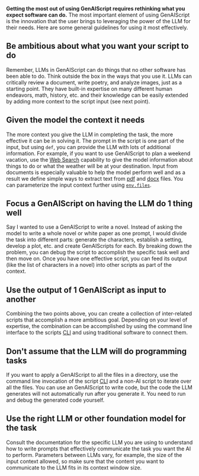 
**Getting the most out of using GenAIScript requires rethinking what you expect software can do.**
The most important element of using GenAIScript is the innovation that the user brings to
leveraging the power of the LLM for their needs. Here are some general guidelines
for using it most effectively.

## Be ambitious about what you want your script to do

Remember, LLMs in GenAIScript can do things that no other software has been able to do. Think outside the box in the ways that you
use it. LLMs can critically review a document, write poetry, and analyze images, just
as a starting point. They have built-in expertise on many different human endeavors, math,
history, etc. and their knowledge can be easily extended by adding more context to the
script input (see next point).

## Given the model the context it needs

The more context you give the LLM
in completing the task, the more effective it can be in solving it. The prompt
in the script is one part of the input, but using `def`, you can provide the LLM with
lots of additional information. For example, if you want to use GenAIScript to plan
a weekend vacation, use the [Web Search](/genaiscript/reference/scripts/web-search) capability
to give the model information about things to do or what the weather will be at your
destination. Input from documents is especially valuable to help the model perform
well and as a result we define simple ways to extract text from [pdf](/genaiscript/reference/scripts/pdf)
and [docx](/genaiscript/reference/scripts/docx) files. You can parameterize the
input context further using [`env.files`](/genaiscript/reference/scripts/context).

## Focus a GenAIScript on having the LLM do 1 thing well

Say I wanted to use a GenAIScript to write a novel. Instead of asking the model to
write a whole novel or white paper as one prompt, I would divide the task
into different parts: generate the characters, establish a setting, develop a plot, etc.
and create GenAIScripts for each. By breaking down the problem, you can debug
the script to accomplish the specific task well and then move on.
Once you have one effective script, you can feed its output (like the list
of characters in a novel) into other scripts as part of the context.

## Use the output of 1 GenAIScript as input to another

Combining the two points above, you can create a collection of inter-related
scripts that accomplish a more ambitious goal. Depending on your level of
expertise, the combination can be accomplished by using the command line
interface to the scripts [CLI](/genaiscript/reference/cli) and using
traditional software to connect them.

## Don't assume that the LLM will do programming tasks

If you want to
apply a GenAIScript to all the files in a directory, use the command line
invocation of the script [CLI](/genaiscript/reference/cli/)
and a non-AI script to iterate over all the files. You can use an GenAIScript to
write code, but the code the LLM generates will not automatically run after you
generate it. You need to run and debug the generated code yourself.

## Use the right LLM or other foundation model for the task

Consult the documentation for the specific LLM you are using to understand how to write prompts that effectively communicate the task you want the AI to perform. Parameters between LLMs vary, for example, the size of the input context allowed, so make sure
that the content you want to communicate to the LLM fits in its context window size.
